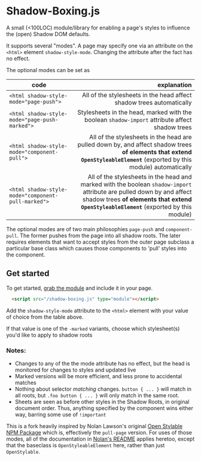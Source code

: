 # Shadow-Boxing.js
A small (<100LOC) module/library for enabling a page's styles to
influence the (open) Shadow DOM defaults. 

It supports several "modes". A page may specify one via an attribute on the `<html>` element
`shadow-style-mode`.  Changing the attribute after the fact has no effect.  

The optional modes can be set as

| code       | explanation |
|-----------------------------------------------|---------------:|
| `<html shadow-style-mode="page-push">`        | All of the stylesheets in the head affect shadow trees automatically |
| `<html shadow-style-mode="page-push-marked">` | Stylesheets in the head,  marked with the boolean `shadow-import` attribute affect shadow trees |
| `<html shadow-style-mode="component-pull">`        |  All of the stylesheets in the head are pulled down by, and affect shadow trees **of elements that extend `OpenStyleableElement`** (exported by this module) automatically |
| `<html shadow-style-mode="component-pull-marked">` |  All of the stylesheets in the head and marked with the boolean `shadow-import` attribute are pulled down by and affect shadow trees **of elements that extend `OpenStyleableElement`** (exported by this module) |


The optional modes are of two main philosophies `page-push` and `component-pull`. The former pushes from the page into all shadow roots. 
The later requires elements that want to accept styles from the outer page subclass a particular base class which causes those components to 'pull' styles into the component.


## Get started

To get started, [grab the module](/shadow-boxing.js) 
and include it in your page.

```html
  <script src="/shadow-boxing.js" type="module"></script>
```

Add the `shadow-style-mode` attribute to the `<html>` element with your value of choice from the table above.

If that value is one of the `-marked` variants, choose which stylesheet(s) you'd like to apply to shadow roots

### Notes:

* Changes to any of the the mode attribute has no effect, but the head is monitored for changes to styles and updated live
* Marked versions will be more efficient, and less prone to accidental matches
* Nothing about selector _matching_ changes. `button { ... }` will match in all roots, but `.foo button { ... }` will only match in the same root.
* Sheets are seen as before other styles in the Shadow Roots, in original document order.  Thus, anything specified by the component wins either way, barring some use of `!important`


This is a fork heavily inspired by Nolan Lawson's original [Open Stylable NPM Package](https://www.npmjs.com/package/open-stylable) which is, effectively the `pull-page` version. 
For uses of those modes, all of the documentation in [Nolan's README](https://github.com/nolanlawson/open-stylable/blob/master/README.md) applies heretoo, except that the baseclass is `OpenStyleableElement` here, rather than just `OpenStylable`.
